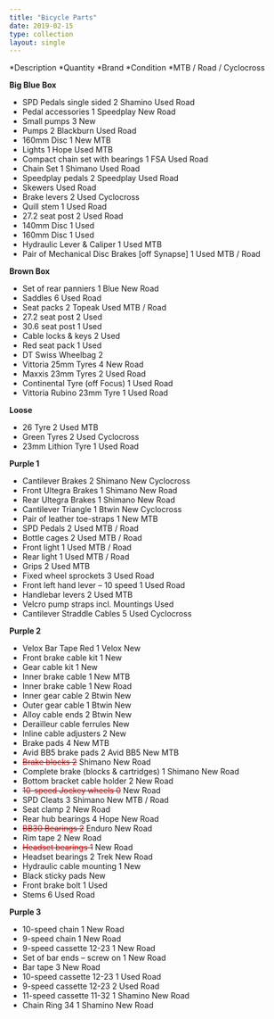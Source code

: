 ```yaml
---
title: "Bicycle Parts"
date: 2019-02-15
type: collection
layout: single
---
```


*Description *Quantity *Brand *Condition *MTB / Road / Cyclocross

**Big Blue Box**

 * SPD Pedals single sided 2 Shamino Used Road
 * Pedal accessories 1 Speedplay New Road
 * Small pumps 3 New
 * Pumps 2 Blackburn Used Road
 * 160mm Disc 1 New MTB
 * Lights 1 Hope Used MTB
 * Compact chain set with bearings 1 FSA Used Road
 * Chain Set 1 Shimano Used Road
 * Speedplay pedals 2 Speedplay Used Road
 * Skewers Used Road
 * Brake levers 2 Used Cyclocross
 * Quill stem 1 Used Road
 * 27.2 seat post 2 Used Road
 * 140mm Disc 1 Used
 * 160mm Disc 1 Used
 * Hydraulic Lever & Caliper 1 Used MTB
 * Pair of Mechanical Disc Brakes [off Synapse] 1 Used MTB / Road

**Brown Box**

 * Set of rear panniers 1 Blue New Road
 * Saddles 6 Used Road
 * Seat packs 2 Topeak Used MTB / Road
 * 27.2 seat post 2 Used
 * 30.6 seat post 1 Used
 * Cable locks & keys 2 Used
 * Red seat pack 1 Used
 * DT Swiss Wheelbag  2
 * Vittoria 25mm Tyres 4 New Road
 * Maxxis 23mm Tyres 2 Used Road
 * Continental Tyre (off Focus) 1 Used Road
 * Vittoria Rubino 23mm Tyre 1 Used Road

**Loose**

 * 26 Tyre 2 Used MTB
 * Green Tyres 2 Used Cyclocross
 * 23mm Lithion Tyre 1 Used Road

**Purple 1**

 * Cantilever Brakes 2 Shimano New Cyclocross
 * Front Ultegra Brakes 1 Shimano New Road
 * Rear Ultegra Brakes 1 Shimano New Road
 * Cantilever Triangle 1 Btwin New Cyclocross
 * Pair of leather toe-straps 1 New MTB
 * SPD Pedals 2 Used MTB / Road
 * Bottle cages 2 Used MTB / Road
 * Front light 1 Used MTB / Road
 * Rear light 1 Used MTB / Road
 * Grips 2 Used MTB
 * Fixed wheel sprockets 3 Used Road
 * Front left hand lever – 10 speed 1 Used Road
 * Handlebar levers 2 Used MTB
 * Velcro pump straps incl. Mountings Used
 * Cantilever Straddle Cables 5 Used Cyclocross

**Purple 2**

 * Velox Bar Tape Red 1 Velox New
 * Front brake cable kit 1 New
 * Gear cable kit 1 New
 * Inner brake cable 1 New MTB
 * Inner brake cable 1 New Road
 * Inner gear cable 2 Btwin New
 * Outer gear cable 1 Btwin New
 * Alloy cable ends 2 Btwin New
 * Derailleur cable ferrules New
 * Inline cable adjusters 2 New
 * Brake pads 4 New MTB
 * Avid BB5 brake pads 2 Avid BB5 New MTB
 * <strike><bold style='color:red;'>Brake blocks 2</bold></strike> Shimano New Road
 * Complete brake (blocks & cartridges) 1 Shimano New Road
 * Bottom bracket cable holder 2 New Road
 * <strike><bold style='color:red;'>10-speed Jockey wheels 0</bold></strike> New Road
 * SPD Cleats 3 Shimano New MTB / Road
 * Seat clamp 2 New Road
 * Rear hub bearings 4 Hope New Road
 * <strike><bold style='color:red;'>BB30 Bearings 2</bold></strike> Enduro New Road
 * Rim tape 2 New Road
 * <strike><bold style='color:red;'>Headset bearings 1</bold></strike> New Road
 * Headset bearings 2 Trek New Road
 * Hydraulic cable mounting 1 New
 * Black sticky pads New
 * Front brake bolt 1 Used
 * Stems 6 Used Road

**Purple 3**

 * 10-speed chain 1 New Road
 * 9-speed chain 1 New Road
 * 9-speed cassette 12-23 1 New Road
 * Set of bar ends – screw on 1 New Road
 * Bar tape 3 New Road
 * 10-speed cassette 12-23 1 Used Road
 * 9-speed cassette 12-23 2 Used Road
 * 11-speed cassette 11-32 1 Shamino New Road
 * Chain Ring 34 1 Shamino New Road
